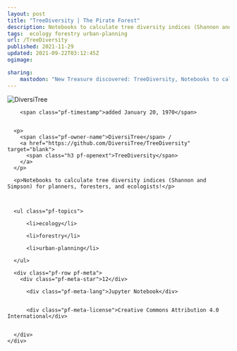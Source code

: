 ```yaml
---
layout: post
title: "TreeDiversity | The Pirate Forest"
description: Notebooks to calculate tree diversity indices (Shannon and Simpson) for planners, foresters, and ecologists!
tags:  ecology forestry urban-planning
url: /TreeDiversity
published: 2021-11-29
updated: 2021-09-22T03:12:45Z
ogimage: 

sharing:
    mastodon: "New Treasure discovered: TreeDiversity, Notebooks to calculate tree diversity indices (Shannon and Simpson) for planners, foresters, and ecologists!"
---
```

<div class="pf-night-sky-spacer">
    <div id="pf-night-sky" data-stars="12" data-owner="DiversiTree" data-repo="TreeDiversity"></div>
    <div class="">
        <dialog>
            Inhalt des Dialogs
        </dialog>
    </div>
</div>


<div class="pf-row pf-pirate pf-small-column" data-pirate-id="FK-MPIUBrO15iHKt0frCl">
    <div>
      <!--<a href="https://github.com/DiversiTree" target="blank">-->
        <div class="pf-pirate-avatar">
          <div class="pf-cross pf-clickable"  onclick="collect('FK-MPIUBrO15iHKt0frCl'); return false;"></div>
          <img src="https://avatars.githubusercontent.com/u/78367048?v=4" title="DiversiTree" alt="DiversiTree"/>
      </div>
      <!--</a>
      <div class="pf-pirate-actions">
        <a class="pf-treasure-add"  title="save in my treasure chest" onclick="collect('FK-MPIUBrO15iHKt0frCl'); return false;" href="#">
          <img src="./assets/coin.svg" alt="treasure"/>
        </a>
        <a class="pf-treasure-remove" onclick="throwAway('FK-MPIUBrO15iHKt0frCl'); return false;">remove</a>
      </div>-->
    </div>
    <div class="pf-ship">
      
        <span class="pf-timestamp">added January 20, 1970</span>
      
      
      <p>
        <span class="pf-owner-name">DiversiTree</span> / 
        <a href="https://github.com/DiversiTree/TreeDiversity" target="blank">
          <span class="h3 pf-openext">TreeDiversity</span>
        </a>
      </p>

      <p>Notebooks to calculate tree diversity indices (Shannon and Simpson) for planners, foresters, and ecologists!</p>

      

      <ul class="pf-topics">
        
          <li>ecology</li>
        
          <li>forestry</li>
        
          <li>urban-planning</li>
        
      </ul>

      <div class="pf-row pf-meta">
        <div class="pf-meta-star">12</div>
        
          <div class="pf-meta-lang">Jupyter Notebook</div>
        
        
          <div class="pf-meta-license">Creative Commons Attribution 4.0 International</div>
        
        
      </div>
    </div>
  </div>

